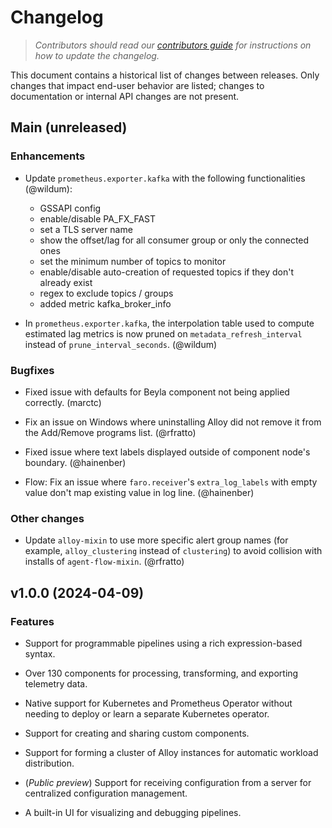 # Changelog

> _Contributors should read our [contributors guide][] for instructions on how
> to update the changelog._

This document contains a historical list of changes between releases. Only
changes that impact end-user behavior are listed; changes to documentation or
internal API changes are not present.

Main (unreleased)
-----------------

### Enhancements

- Update `prometheus.exporter.kafka` with the following functionalities (@wildum):
  * GSSAPI config
  * enable/disable PA_FX_FAST
  * set a TLS server name
  * show the offset/lag for all consumer group or only the connected ones
  * set the minimum number of topics to monitor
  * enable/disable auto-creation of requested topics if they don't already exist
  * regex to exclude topics / groups
  * added metric kafka_broker_info

- In `prometheus.exporter.kafka`, the interpolation table used to compute estimated lag metrics is now pruned
  on `metadata_refresh_interval` instead of `prune_interval_seconds`. (@wildum)

### Bugfixes

- Fixed issue with defaults for Beyla component not being applied correctly. (marctc)

- Fix an issue on Windows where uninstalling Alloy did not remove it from the
  Add/Remove programs list. (@rfratto)

- Fixed issue where text labels displayed outside of component node's boundary. (@hainenber)

- Flow: Fix an issue where `faro.receiver`'s `extra_log_labels` with empty value don't
  map existing value in log line. (@hainenber)

### Other changes

- Update `alloy-mixin` to use more specific alert group names (for example,
  `alloy_clustering` instead of `clustering`) to avoid collision with installs
  of `agent-flow-mixin`. (@rfratto)

v1.0.0 (2024-04-09)
-------------------

### Features

- Support for programmable pipelines using a rich expression-based syntax.

- Over 130 components for processing, transforming, and exporting telemetry
  data.

- Native support for Kubernetes and Prometheus Operator without needing to
  deploy or learn a separate Kubernetes operator.

- Support for creating and sharing custom components.

- Support for forming a cluster of Alloy instances for automatic workload
  distribution.

- (_Public preview_) Support for receiving configuration from a server for
  centralized configuration management.

- A built-in UI for visualizing and debugging pipelines.

[contributors guide]: ./docs/developer/contributing.md#updating-the-changelog
